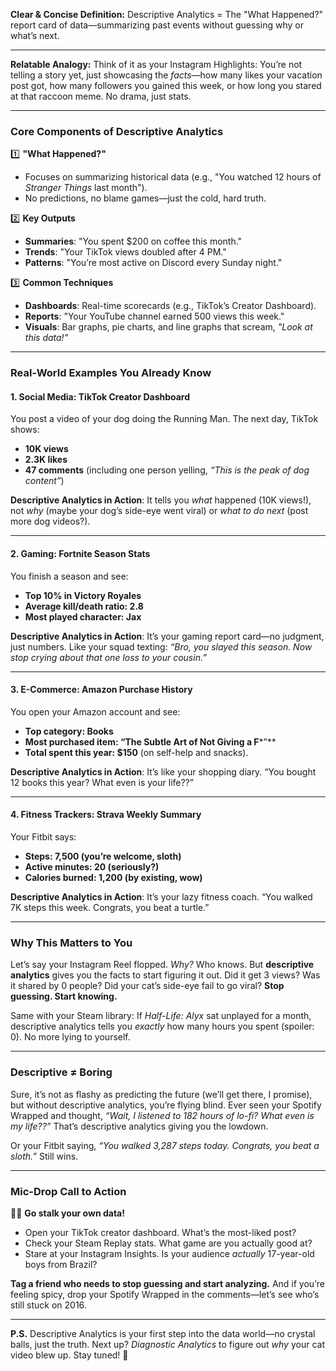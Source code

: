 **Clear & Concise Definition:**
Descriptive Analytics = The "What Happened?" report card of data—summarizing past events without guessing why or what’s next.

---

**Relatable Analogy:**
Think of it as your Instagram Highlights: You’re not telling a story yet, just showcasing the *facts*—how many likes your vacation post got, how many followers you gained this week, or how long you stared at that raccoon meme. No drama, just stats.

---

### **Core Components of Descriptive Analytics**
1️⃣ **"What Happened?"**
   - Focuses on summarizing historical data (e.g., "You watched 12 hours of *Stranger Things* last month").
   - No predictions, no blame games—just the cold, hard truth.

2️⃣ **Key Outputs**
   - **Summaries**: "You spent $200 on coffee this month."
   - **Trends**: "Your TikTok views doubled after 4 PM."
   - **Patterns**: "You’re most active on Discord every Sunday night."

3️⃣ **Common Techniques**
   - **Dashboards**: Real-time scorecards (e.g., TikTok’s Creator Dashboard).
   - **Reports**: "Your YouTube channel earned 500 views this week."
   - **Visuals**: Bar graphs, pie charts, and line graphs that scream, *"Look at this data!"*

---

### **Real-World Examples You Already Know**

#### **1. Social Media: TikTok Creator Dashboard**
You post a video of your dog doing the Running Man. The next day, TikTok shows:
- **10K views**
- **2.3K likes**
- **47 comments** (including one person yelling, *“This is the peak of dog content”*)

**Descriptive Analytics in Action**: It tells you *what* happened (10K views!), not *why* (maybe your dog’s side-eye went viral) or *what to do next* (post more dog videos?).

---

#### **2. Gaming: Fortnite Season Stats**
You finish a season and see:
- **Top 10% in Victory Royales**
- **Average kill/death ratio: 2.8**
- **Most played character: Jax**

**Descriptive Analytics in Action**: It’s your gaming report card—no judgment, just numbers. Like your squad texting: *“Bro, you slayed this season. Now stop crying about that one loss to your cousin.”*

---

#### **3. E-Commerce: Amazon Purchase History**
You open your Amazon account and see:
- **Top category: Books**
- **Most purchased item: “The Subtle Art of Not Giving a F***”**
- **Total spent this year: $150** (on self-help and snacks).

**Descriptive Analytics in Action**: It’s like your shopping diary. “You bought 12 books this year? What even is your life??”

---

#### **4. Fitness Trackers: Strava Weekly Summary**
Your Fitbit says:
- **Steps: 7,500 (you’re welcome, sloth)**
- **Active minutes: 20 (seriously?)**
- **Calories burned: 1,200 (by existing, wow)**

**Descriptive Analytics in Action**: It’s your lazy fitness coach. “You walked 7K steps this week. Congrats, you beat a turtle.”

---

### **Why This Matters to You**
Let’s say your Instagram Reel flopped. *Why?* Who knows. But **descriptive analytics** gives you the facts to start figuring it out. Did it get 3 views? Was it shared by 0 people? Did your cat’s side-eye fail to go viral? **Stop guessing. Start knowing.**

Same with your Steam library: If *Half-Life: Alyx* sat unplayed for a month, descriptive analytics tells you *exactly* how many hours you spent (spoiler: 0). No more lying to yourself.

---

### **Descriptive ≠ Boring**
Sure, it’s not as flashy as predicting the future (we’ll get there, I promise), but without descriptive analytics, you’re flying blind. Ever seen your Spotify Wrapped and thought, *“Wait, I listened to 182 hours of lo-fi? What even is my life??”* That’s descriptive analytics giving you the lowdown.

Or your Fitbit saying, *“You walked 3,287 steps today. Congrats, you beat a sloth.”* Still wins.

---

### **Mic-Drop Call to Action**
🎤💥 **Go stalk your own data!**
- Open your TikTok creator dashboard. What’s the most-liked post?
- Check your Steam Replay stats. What game are you actually good at?
- Stare at your Instagram Insights. Is your audience *actually* 17-year-old boys from Brazil?

**Tag a friend who needs to stop guessing and start analyzing.** And if you’re feeling spicy, drop your Spotify Wrapped in the comments—let’s see who’s still stuck on 2016.

---

**P.S.** Descriptive Analytics is your first step into the data world—no crystal balls, just the truth. Next up? *Diagnostic Analytics* to figure out *why* your cat video blew up. Stay tuned! 🚀